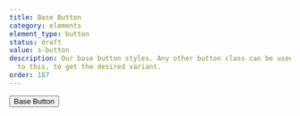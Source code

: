 ```yaml
---
title: Base Button
category: elements
element_type: button
status: draft
value: s-button
description: Our base button styles. Any other button class can be used in addition
  to this, to get the desired variant.
order: 187
---
```

<button class="s-button">Base Button</button>
